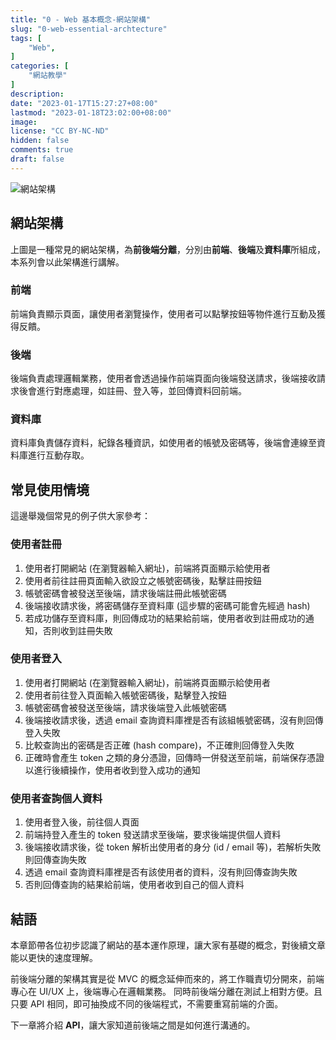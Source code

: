 ```yaml
---
title: "0 - Web 基本概念-網站架構"
slug: "0-web-essential-archtecture"
tags: [
    "Web",
]
categories: [
    "網站教學"
]
description: 
date: "2023-01-17T15:27:27+08:00"
lastmod: "2023-01-18T23:02:00+08:00"
image: 
license: "CC BY-NC-ND"
hidden: false
comments: true
draft: false
---
```


![網站架構](https://i.imgur.com/W1j7pOq.png)

## 網站架構

上圖是一種常見的網站架構，為**前後端分離**，分別由**前端**、**後端**及**資料庫**所組成，本系列會以此架構進行講解。

### 前端

前端負責顯示頁面，讓使用者瀏覽操作，使用者可以點擊按鈕等物件進行互動及獲得反饋。

### 後端

後端負責處理邏輯業務，使用者會透過操作前端頁面向後端發送請求，後端接收請求後會進行對應處理，如註冊、登入等，並回傳資料回前端。

### 資料庫

資料庫負責儲存資料，紀錄各種資訊，如使用者的帳號及密碼等，後端會連線至資料庫進行互動存取。

## 常見使用情境

這邊舉幾個常見的例子供大家參考：

### 使用者註冊

1. 使用者打開網站 (在瀏覽器輸入網址)，前端將頁面顯示給使用者
2. 使用者前往註冊頁面輸入欲設立之帳號密碼後，點擊註冊按鈕
3. 帳號密碼會被發送至後端，請求後端註冊此帳號密碼
4. 後端接收請求後，將密碼儲存至資料庫 (這步驟的密碼可能會先經過 hash)
5. 若成功儲存至資料庫，則回傳成功的結果給前端，使用者收到註冊成功的通知，否則收到註冊失敗

### 使用者登入

1. 使用者打開網站 (在瀏覽器輸入網址)，前端將頁面顯示給使用者
2. 使用者前往登入頁面輸入帳號密碼後，點擊登入按鈕
3. 帳號密碼會被發送至後端，請求後端登入此帳號密碼
4. 後端接收請求後，透過 email 查詢資料庫裡是否有該組帳號密碼，沒有則回傳登入失敗
5. 比較查詢出的密碼是否正確 (hash compare)，不正確則回傳登入失敗
6. 正確時會產生 token 之類的身分憑證，回傳時一併發送至前端，前端保存憑證以進行後續操作，使用者收到登入成功的通知

### 使用者查詢個人資料

1. 使用者登入後，前往個人頁面
2. 前端持登入產生的 token 發送請求至後端，要求後端提供個人資料
3. 後端接收請求後，從 token 解析出使用者的身分 (id / email 等)，若解析失敗則回傳查詢失敗
4. 透過 email 查詢資料庫裡是否有該使用者的資料，沒有則回傳查詢失敗
5. 否則回傳查詢的結果給前端，使用者收到自己的個人資料

## 結語

本章節帶各位初步認識了網站的基本運作原理，讓大家有基礎的概念，對後續文章能以更快的速度理解。

前後端分離的架構其實是從 MVC 的概念延伸而來的，將工作職責切分開來，前端專心在 UI/UX 上，後端專心在邏輯業務。
同時前後端分離在測試上相對方便。且只要 API 相同，即可抽換成不同的後端程式，不需要重寫前端的介面。

下一章將介紹 **API**，讓大家知道前後端之間是如何進行溝通的。

